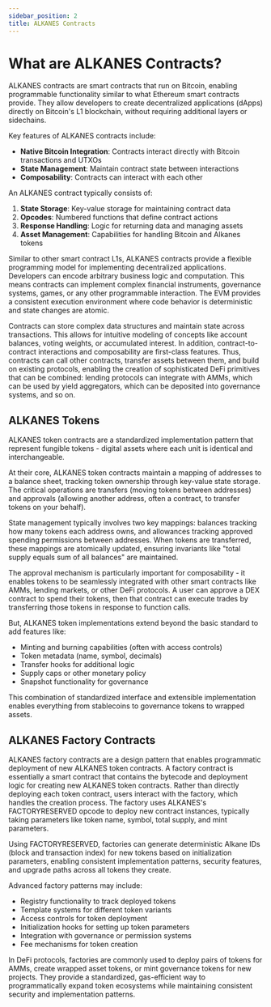 ```yaml
---
sidebar_position: 2
title: ALKANES Contracts
---
```


# What are ALKANES Contracts?

ALKANES contracts are smart contracts that run on Bitcoin, enabling programmable functionality similar to what Ethereum smart contracts provide. They allow developers to create decentralized applications (dApps) directly on Bitcoin's L1 blockchain, without requiring additional layers or sidechains.

Key features of ALKANES contracts include:

- **Native Bitcoin Integration**: Contracts interact directly with Bitcoin transactions and UTXOs
- **State Management**: Maintain contract state between interactions
- **Composability**: Contracts can interact with each other

An ALKANES contract typically consists of:

1. **State Storage**: Key-value storage for maintaining contract data
2. **Opcodes**: Numbered functions that define contract actions
3. **Response Handling**: Logic for returning data and managing assets
4. **Asset Management**: Capabilities for handling Bitcoin and Alkanes tokens

Similar to other smart contract L1s, ALKANES contracts provide a flexible programming model for implementing decentralized applications. Developers can encode arbitrary business logic and computation. This means contracts can implement complex financial instruments, governance systems, games, or any other programmable interaction. The EVM provides a consistent execution environment where code behavior is deterministic and state changes are atomic.

Contracts can store complex data structures and maintain state across transactions. This allows for intuitive modeling of concepts like account balances, voting weights, or accumulated interest. In addition, contract-to-contract interactions and composability are first-class features. Thus, contracts can call other contracts, transfer assets between them, and build on existing protocols, enabling the creation of sophisticated DeFi primitives that can be combined: lending protocols can integrate with AMMs, which can be used by yield aggregators, which can be deposited into governance systems, and so on.

## ALKANES Tokens

ALKANES token contracts are a standardized implementation pattern that represent fungible tokens - digital assets where each unit is identical and interchangeable. 

At their core, ALKANES token contracts maintain a mapping of addresses to a balance sheet, tracking token ownership through key-value state storage. The critical operations are transfers (moving tokens between addresses) and approvals (allowing another address, often a contract, to transfer tokens on your behalf).

State management typically involves two key mappings: balances tracking how many tokens each address owns, and allowances tracking approved spending permissions between addresses. When tokens are transferred, these mappings are atomically updated, ensuring invariants like "total supply equals sum of all balances" are maintained.

The approval mechanism is particularly important for composability - it enables tokens to be seamlessly integrated with other smart contracts like AMMs, lending markets, or other DeFi protocols. A user can approve a DEX contract to spend their tokens, then that contract can execute trades by transferring those tokens in response to function calls. 

But, ALKANES token implementations extend beyond the basic standard to add features like:

- Minting and burning capabilities (often with access controls)
- Token metadata (name, symbol, decimals)
- Transfer hooks for additional logic
- Supply caps or other monetary policy
- Snapshot functionality for governance

This combination of standardized interface and extensible implementation enables everything from stablecoins to governance tokens to wrapped assets.

## ALKANES Factory Contracts

ALKANES factory contracts are a design pattern that enables programmatic deployment of new ALKANES token contracts. A factory contract is essentially a smart contract that contains the bytecode and deployment logic for creating new ALKANES token contracts. Rather than directly deploying each token contract, users interact with the factory, which handles the creation process. The factory uses ALKANES's FACTORYRESERVED opcode to deploy new contract instances, typically taking parameters like token name, symbol, total supply, and mint parameters.

Using FACTORYRESERVED, factories can generate deterministic Alkane IDs (block and transaction index) for new tokens based on initialization parameters, enabling consistent implementation patterns, security features, and upgrade paths across all tokens they create. 

Advanced factory patterns may include:

- Registry functionality to track deployed tokens
- Template systems for different token variants
- Access controls for token deployment
- Initialization hooks for setting up token parameters
- Integration with governance or permission systems
- Fee mechanisms for token creation

In DeFi protocols, factories are commonly used to deploy pairs of tokens for AMMs, create wrapped asset tokens, or mint governance tokens for new projects. They provide a standardized, gas-efficient way to programmatically expand token ecosystems while maintaining consistent security and implementation patterns.



